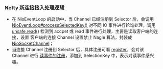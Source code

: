 ### Netty 新连接接入处理逻辑

- 在 NioEventLoop 的启动中，当 Channel 已经注册到 Selector 后，会调用 [NioEventLoop#processSelectedKey()](https://github.com/martin-1992/Netty-Notes/blob/master/NioEventLoop/NioEventLoop%20%E7%9A%84%E5%90%AF%E5%8A%A8/processSelectedKeys.md) 对不同 IO 事件进行轮询处理。调用 [unsafe.read()](https://github.com/martin-1992/Netty-Notes/blob/master/%E6%96%B0%E8%BF%9E%E6%8E%A5%E7%9A%84%E6%8E%A5%E5%85%A5/%E6%A3%80%E6%B5%8B%E6%96%B0%E8%BF%9E%E6%8E%A5.md) 检测到 accpet 或 read 事件进行处理，主要是读取客户端的连接，设置 客户端的连接 Channel 设置禁止 Nagle 算法，封装成 [NioSocketChannel](https://github.com/martin-1992/Netty-Notes/blob/master/%E6%96%B0%E8%BF%9E%E6%8E%A5%E7%9A%84%E6%8E%A5%E5%85%A5/NioSocketChannel.md)；
- 当连接 Channel 注册到 Selector 后，具体注册可看 [register](https://github.com/martin-1992/Netty-Notes/blob/master/Netty%20%E6%9C%8D%E5%8A%A1%E7%AB%AF%E5%90%AF%E5%8A%A8%E8%BF%87%E7%A8%8B/register.md)，会对该 Channel 进行 [读事件的注册](https://github.com/martin-1992/Netty-Notes/blob/master/%E6%96%B0%E8%BF%9E%E6%8E%A5%E7%9A%84%E6%8E%A5%E5%85%A5/%E8%AF%BB%E4%BA%8B%E4%BB%B6%E6%B3%A8%E5%86%8C.md)，添加到 SelectionKey 中，表示对读事件感兴趣。
